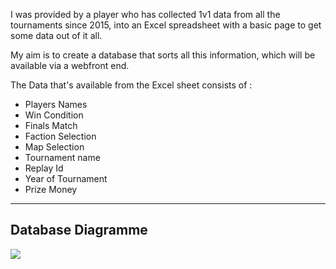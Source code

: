 I was provided by a player who has collected 1v1 data from all the tournaments since 2015, into an Excel spreadsheet with a basic page to get some data out of it all.

My aim is to create a database that sorts all this information, which will be available via a webfront end.

The Data that's available from the Excel sheet consists of :
- Players Names
- Win Condition
- Finals Match
- Faction Selection
- Map Selection
- Tournament name
- Replay Id
- Year of Tournament
- Prize Money

---
## Database Diagramme
<a href="https://dbdiagram.io/d/62b1f6e369be0b672c12b037"><img src="https://user-images.githubusercontent.com/20344151/174856217-badff298-7856-4cde-9e0e-9600ad5b3c0f.png" align="center"></a>
